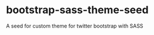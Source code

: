 bootstrap-sass-theme-seed
=========================

A seed for custom theme for twitter bootstrap with SASS
